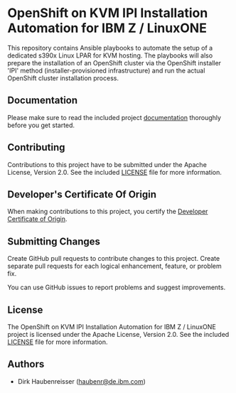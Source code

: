 # OpenShift on KVM IPI Installation Automation for IBM Z / LinuxONE

This repository contains Ansible playbooks to automate the setup of a dedicated s390x Linux LPAR for KVM hosting. The playbooks will also prepare the installation of an OpenShift cluster via the OpenShift installer 'IPI' method (installer-provisioned infrastructure) and run the actual OpenShift cluster installation process.

## Documentation

Please make sure to read the included project [documentation](docs/DOCUMENTATION.md) thoroughly before you get started.

## Contributing

Contributions to this project have to be submitted under the Apache License, Version 2.0. See the included [LICENSE](LICENSE) file for more information.

## Developer's Certificate Of Origin

When making contributions to this project, you certify the [Developer Certificate of Origin](https://developercertificate.org/).

## Submitting Changes

Create GitHub pull requests to contribute changes to this project. Create separate pull requests for each logical enhancement, feature, or problem fix.

You can use GitHub issues to report problems and suggest improvements.

## License

The OpenShift on KVM IPI Installation Automation for IBM Z / LinuxONE project is licensed under the Apache License, Version 2.0. See the included [LICENSE](LICENSE) file for more information.

## Authors

- Dirk Haubenreisser (haubenr@de.ibm.com)
